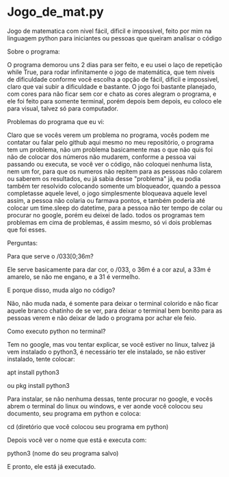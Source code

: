 # Jogo_de_mat.py
Jogo de matematica  com nivel fácil, dificil e impossivel, feito por mim na linguagem python para iniciantes ou pessoas que queiram analisar o código

Sobre o programa:

O programa demorou uns 2 dias para ser feito, e eu usei o laço de repetição while True, para rodar infinitamente o jogo de matemática, que tem niveis de dificuldade
conforme você escolha a opção de fácil, dificil e impossivel, claro que vai subir a dificuldade e bastante. O jogo foi bastante planejado, com cores para não ficar sem cor e chato
as cores alegram o programa, e ele foi feito para somente terminal, porém depois bem depois, eu coloco ele para visual, talvez só para computador.

Problemas do programa que eu vi:

Claro que se vocês verem um problema no programa, vocês podem me contatar ou falar pelo github aqui mesmo no meu repositório, o programa tem um problema, não um problema basicamente
mas o que não quis foi não de colocar dos números não mudarem, conforme a pessoa vai passando ou executa, se você ver o código, não coloquei nenhuma lista, nem um for, para que os numeros não repitem
para as pessoas não colarem ou saberem os resultados, eu já sabia desse "problema" já, eu podia também ter resolvido colocando somente um bloqueador, quando a pessoa completasse aquele level, o jogo simplesmente bloqueava aquele level
assim, a pessoa não colaria ou farmava pontos, e também poderia até colocar um time.sleep do datetime, para a pessoa não ter tempo de colar ou procurar no google, porém eu deixei de lado. 
todos os programas tem problemas em cima de problemas, é assim mesmo, só vi dois problemas que foi esses.

Perguntas:

Para que serve o /033[0;36m? 

Ele serve basicamente para dar cor, o /033, o 36m é a cor azul, a 33m é amarelo, se não me engano, e a 31 é vermelho.

E porque disso, muda algo no código?

Não, não muda nada, é somente para deixar o terminal colorido e não ficar aquele branco chatinho de se ver, para deixar o terminal bem bonito para as pessoas verem
e não deixar de lado o programa por achar ele feio.

Como executo python no terminal?

Tem no google, mas vou tentar explicar, se você estiver no linux, talvez já vem instalado o python3, é necessário ter ele instalado, se não estiver instalado, tente colocar:

apt install python3

ou pkg install python3

Para instalar, se não nenhuma dessas, tente procurar no google, e vocês abrem o terminal do linux ou windows, e ver aonde você colocou seu documento, seu programa em python e coloca:

cd (diretório que você colocou seu programa em python)

Depois você ver o nome que está e executa com:

python3 (nome do seu programa salvo)

E pronto, ele está já executado.
